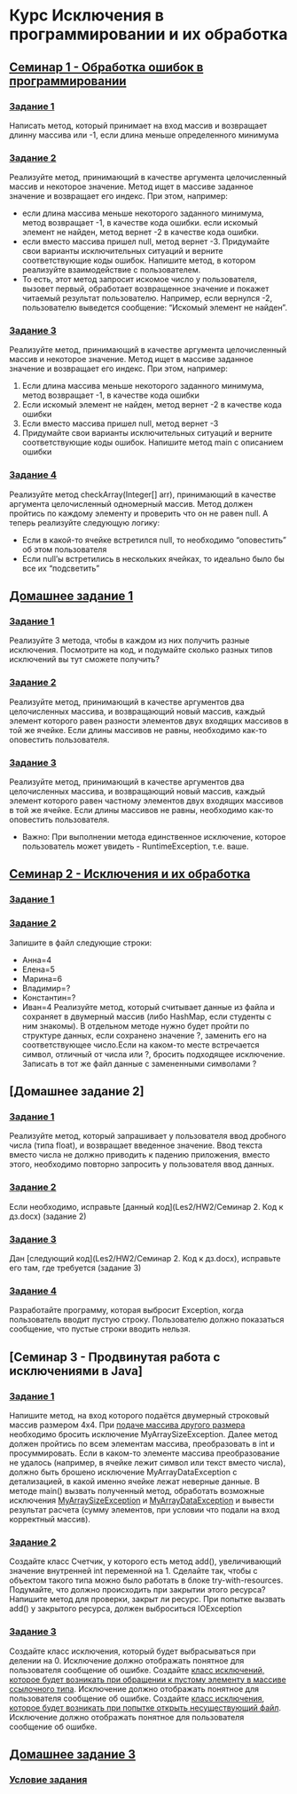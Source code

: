 # Курс Исключения в программировании и их обработка

## [Семинар 1 - Обработка ошибок в программировании](Les1)
### [Задание 1](Les1/Task0.java)
Написать метод, который принимает на вход массив и возвращает длинну массива или -1, если длина меньше определенного минимума
### [Задание 2](Les1/Task1.java)
Реализуйте метод, принимающий в качестве аргумента целочисленный массив и некоторое значение. Метод ищет в массиве заданное значение и возвращает его индекс. При этом, например:
* если длина массива меньше некоторого заданного минимума, метод возвращает -1, в качестве кода ошибки. если искомый элемент не найден, метод вернет -2 в качестве кода ошибки.
* если вместо массива пришел null, метод вернет -3. Придумайте свои варианты исключительных ситуаций и верните соответствующие коды ошибок. Напишите метод, в котором реализуйте взаимодействие с пользователем.
* То есть, этот метод запросит искомое число у пользователя, вызовет первый, обработает возвращенное значение и покажет читаемый результат пользователю. Например, если вернулся -2, пользователю выведется сообщение: “Искомый элемент не найден”.
### [Задание 3](Les1/Task2.java)
Реализуйте метод, принимающий в качестве аргумента целочисленный массив и некоторое значение. Метод ищет в массиве заданное значение и возвращает его индекс. При этом, например:
1. Если длина массива меньше некоторого заданного минимума, метод возвращает -1, в качестве кода ошибки
2. Если искомый элемент не найден, метод вернет -2 в качестве кода ошибки
3. Если вместо массива пришел null, метод вернет -3
4. Придумайте свои варианты исключительных ситуаций и верните соответствующие коды ошибок.
Напишите метод main c описанием ошибки
### [Задание 4](Les1/Task3.java)
Реализуйте метод checkArray(Integer[] arr), принимающий в качестве аргумента целочисленный одномерный массив. Метод должен пройтись по каждому элементу и проверить что он не равен null. А теперь реализуйте следующую логику:
* Если в какой-то ячейке встретился null, то необходимо “оповестить” об этом пользователя
* Если null’ы встретились в нескольких ячейках, то идеально было бы все их “подсветить”

## [Домашнее задание 1](Les1/HW)
### [Задание 1](Les1/HW/HW_1.java)
Реализуйте 3 метода, чтобы в каждом из них получить разные исключения. Посмотрите на код, и подумайте сколько разных типов исключений вы тут сможете получить?
### [Задание 2](Les1/HW/HW_2.java)
Реализуйте метод, принимающий в качестве аргументов два целочисленных массива, и возвращающий новый массив, каждый элемент которого равен разности элементов двух входящих массивов в той же ячейке. Если длины массивов не равны, необходимо как-то оповестить пользователя.
### [Задание 3](Les1/HW/HW_3.java)
Реализуйте метод, принимающий в качестве аргументов два целочисленных массива, и возвращающий новый массив, каждый элемент которого равен частному элементов двух входящих массивов в той же ячейке. Если длины массивов не равны, необходимо как-то оповестить пользователя.
* Важно: При выполнении метода единственное исключение, которое пользователь может увидеть - RuntimeException, т.е. ваше.

## [Семинар 2 - Исключения и их обработка](Les2)
### [Задание 1](Les2/Task2.java)
### [Задание 2](Les2/Task3.java)
Запишите в файл следующие строки:
* Анна=4
* Елена=5
* Марина=6
* Владимир=?
* Константин=?
* Иван=4
Реализуйте метод, который считывает данные из файла и сохраняет в двумерный массив (либо HashMap, если студенты с ним знакомы). В отдельном методе нужно будет пройти по структуре данных, если сохранено значение ?, заменить его на соответствующее число.Если на каком-то месте встречается символ, отличный от числа или ?, бросить подходящее исключение. Записать в тот же файл данные с замененными символами ?

## [Домашнее задание 2]
### [Задание 1](Les2/HW2/Task1.java)
Реализуйте метод, который запрашивает у пользователя ввод дробного числа (типа float), и возвращает введенное значение. Ввод текста вместо числа не должно приводить к падению приложения, вместо этого, необходимо повторно запросить у пользователя ввод данных.
### [Задание 2](Les2/HW2/Task2.java)
Если необходимо, исправьте [данный код](Les2/HW2/Семинар 2. Код к дз.docx) (задание 2)
### [Задание 3](Les2/HW2/Task3.java)
Дан [следующий код](Les2/HW2/Семинар 2. Код к дз.docx), исправьте его там, где требуется (задание 3)
### [Задание 4](Les2/HW2/Task4.java)
Разработайте программу, которая выбросит Exception, когда пользователь вводит пустую строку. Пользователю должно показаться сообщение, что пустые строки вводить нельзя.

## [Семинар 3 - Продвинутая работа с исключениями в Java]
### [Задание 1](Les3/Seminar3/ArrayMethod.java)
Напишите метод, на вход которого подаётся двумерный строковый массив размером 4х4. При [подаче массива другого размера](Les3/Seminar3/Check.java) необходимо бросить исключение MyArraySizeException. Далее метод должен пройтись по всем элементам массива, преобразовать в int и просуммировать. Если в каком-то элементе массива преобразование не удалось (например, в ячейке лежит символ или текст вместо числа), должно быть брошено исключение MyArrayDataException с детализацией, в какой именно ячейке лежат неверные данные. В методе main() вызвать полученный метод, обработать возможные исключения [MyArraySizeException](Les3/Seminar3/MyArraySizeException.java) и [MyArrayDataException](Les3/Seminar3/MyArrayDataException.java) и вывести результат расчета (сумму элементов, при условии что подали на вход корректный массив).
### [Задание 2](Les3/Seminar3/Counter.java)
Создайте класс Счетчик, у которого есть метод add(), увеличивающий значение внутренней int переменной на 1. Сделайте так, чтобы с объектом такого типа можно было работать в блоке try-with-resources. Подумайте, что должно происходить при закрытии этого ресурса? Напишите метод для проверки, закрыт ли ресурс. При попытке вызвать add() у закрытого ресурса, должен выброситься IOException
### [Задание 3](Les3/Seminar3/DivisionByZeroException.java)
Создайте класс исключения, который будет выбрасываться при делении на 0. Исключение должно отображать понятное для пользователя сообщение об ошибке. Создайте [класс исключений, которое будет возникать при обращении к пустому элементу в массиве ссылочного типа](Les3/Seminar3/NullExeception.java). Исключение должно отображать понятное для пользователя сообщение об ошибке. Создайте [класс исключения, которое будет возникать при попытке открыть несуществующий файл](Les3/Seminar3/NotFoundFileException.java). Исключение должно отображать понятное для пользователя сообщение об ошибке.

## [Домашнее задание 3](Les3/Seminar3/HW3)
### [Условие задания](Les3/Seminar3/HW3/README.md)
